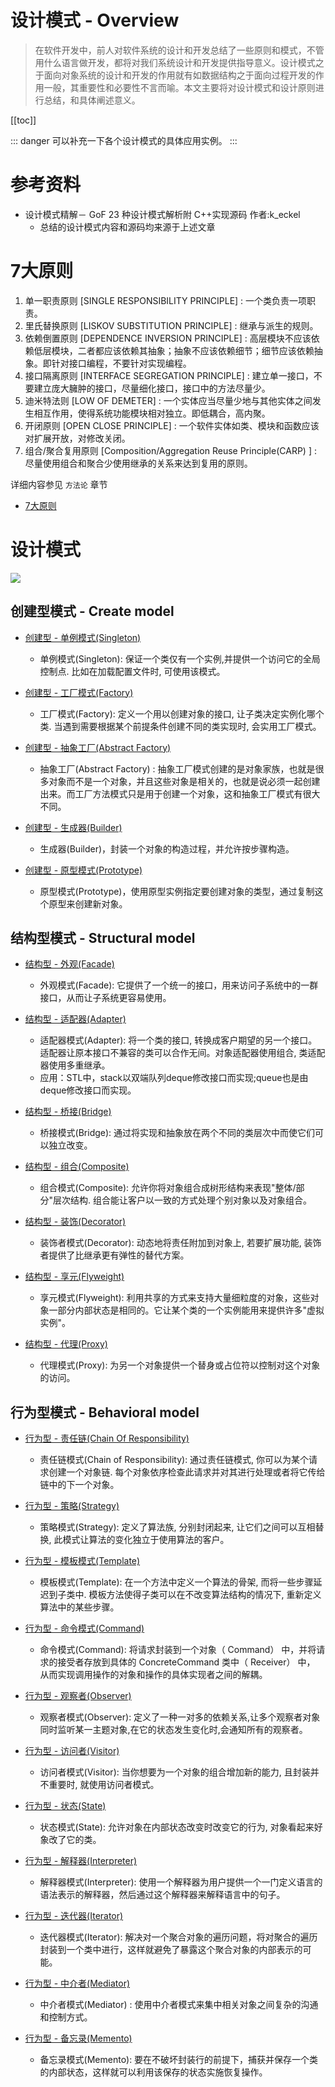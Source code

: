 # 设计模式 - Overview

> 在软件开发中，前人对软件系统的设计和开发总结了一些原则和模式，不管用什么语言做开发，都将对我们系统设计和开发提供指导意义。设计模式之于面向对象系统的设计和开发的作用就有如数据结构之于面向过程开发的作用一般，其重要性和必要性不言而喻。本文主要将对设计模式和设计原则进行总结，和具体阐述意义。

[[toc]]

::: danger
可以补充一下各个设计模式的具体应用实例。
:::

# 参考资料

* 设计模式精解－ GoF 23 种设计模式解析附 C++实现源码  作者:k_eckel
    * 总结的设计模式内容和源码均来源于上述文章

# 7大原则

1. 单一职责原则 [SINGLE RESPONSIBILITY PRINCIPLE] : 一个类负责一项职责。 
2. 里氏替换原则 [LISKOV SUBSTITUTION PRINCIPLE] : 继承与派生的规则。 
3. 依赖倒置原则 [DEPENDENCE INVERSION PRINCIPLE] : 高层模块不应该依赖低层模块，二者都应该依赖其抽象；抽象不应该依赖细节；细节应该依赖抽象。即针对接口编程，不要针对实现编程。 
4. 接口隔离原则 [INTERFACE SEGREGATION PRINCIPLE] : 建立单一接口，不要建立庞大臃肿的接口，尽量细化接口，接口中的方法尽量少。 
5. 迪米特法则 [LOW OF DEMETER] : 一个实体应当尽量少地与其他实体之间发生相互作用，使得系统功能模块相对独立。即低耦合，高内聚。 
6. 开闭原则 [OPEN CLOSE PRINCIPLE] : 一个软件实体如类、模块和函数应该对扩展开放，对修改关闭。 
7. 组合/聚合复用原则 [Composition/Aggregation Reuse Principle(CARP) ] : 尽量使用组合和聚合少使用继承的关系来达到复用的原则。

详细内容参见 `方法论` 章节

* [7大原则](/md/method/arch-principle/arch-principle-solid-detail.md)

# 设计模式

![](/_images/programming/designpattern/设计模式.png)

## 创建型模式 - Create model

* [创建型 - 单例模式(Singleton)](/md/programming/designpattern/designpattern-create-singleton.md)
    * 单例模式(Singleton): 保证一个类仅有一个实例,并提供一个访问它的全局控制点. 比如在加载配置文件时, 可使用该模式。
    
* [创建型 - 工厂模式(Factory)](/md/programming/designpattern/designpattern-create-factory.md)
    * 工厂模式(Factory): 定义一个用以创建对象的接口, 让子类决定实例化哪个类. 当遇到需要根据某个前提条件创建不同的类实现时, 会实用工厂模式。
    
* [创建型 - 抽象工厂(Abstract Factory)](/md/programming/designpattern/designpattern-create-abstract-factory.md)
    * 抽象工厂(Abstract Factory) : 抽象工厂模式创建的是对象家族，也就是很多对象而不是一个对象，并且这些对象是相关的，也就是说必须一起创建出来。而工厂方法模式只是用于创建一个对象，这和抽象工厂模式有很大不同。

* [创建型 - 生成器(Builder)](/md/programming/designpattern/designpattern-create-builder.md)
    * 生成器(Builder)，封装一个对象的构造过程，并允许按步骤构造。 

* [创建型 - 原型模式(Prototype)](/md/programming/designpattern/designpattern-create-prototype.md)
    * 原型模式(Prototype)，使用原型实例指定要创建对象的类型，通过复制这个原型来创建新对象。 
    
## 结构型模式 - Structural model

* [结构型 - 外观(Facade)](/md/programming/designpattern/designpattern-structure-facade.md)
    * 外观模式(Facade): 它提供了一个统一的接口，用来访问子系统中的一群接口，从而让子系统更容易使用。

* [结构型 - 适配器(Adapter)](/md/programming/designpattern/designpattern-structure-adapter.md)
    * 适配器模式(Adapter): 将一个类的接口, 转换成客户期望的另一个接口。 适配器让原本接口不兼容的类可以合作无间。对象适配器使用组合, 类适配器使用多重继承。
    * 应用：STL中，stack以双端队列deque修改接口而实现;queue也是由deque修改接口而实现。
    
* [结构型 - 桥接(Bridge)](/md/programming/designpattern/designpattern-structure-bridge.md)
    * 桥接模式(Bridge): 通过将实现和抽象放在两个不同的类层次中而使它们可以独立改变。
    
* [结构型 - 组合(Composite)](/md/programming/designpattern/designpattern-structure-composite.md)
    * 组合模式(Composite): 允许你将对象组合成树形结构来表现"整体/部分"层次结构. 组合能让客户以一致的方式处理个别对象以及对象组合。 

* [结构型 - 装饰(Decorator)](/md/programming/designpattern/designpattern-structure-decorator.md)
    * 装饰者模式(Decorator): 动态地将责任附加到对象上, 若要扩展功能, 装饰者提供了比继承更有弹性的替代方案。
    
* [结构型 - 享元(Flyweight)](/md/programming/designpattern/designpattern-structure-flyweight.md)
    * 享元模式(Flyweight): 利用共享的方式来支持大量细粒度的对象，这些对象一部分内部状态是相同的。它让某个类的一个实例能用来提供许多"虚拟实例"。 
    
* [结构型 - 代理(Proxy)](/md/programming/designpattern/designpattern-structure-proxy.md)
    * 代理模式(Proxy): 为另一个对象提供一个替身或占位符以控制对这个对象的访问。 
    
## 行为型模式 - Behavioral model

* [行为型 - 责任链(Chain Of Responsibility)](/md/programming/designpattern/designpattern-behave-chain-of-responsibility.md)
    * 责任链模式(Chain of Responsibility): 通过责任链模式, 你可以为某个请求创建一个对象链. 每个对象依序检查此请求并对其进行处理或者将它传给链中的下一个对象。 

* [行为型 - 策略(Strategy)](/md/programming/designpattern/designpattern-behave-strategy.md)
    * 策略模式(Strategy): 定义了算法族, 分别封闭起来, 让它们之间可以互相替换, 此模式让算法的变化独立于使用算法的客户。
    
* [行为型 - 模板模式(Template)](/md/programming/designpattern/designpattern-behave-template.md)
    * 模板模式(Template): 在一个方法中定义一个算法的骨架, 而将一些步骤延迟到子类中. 模板方法使得子类可以在不改变算法结构的情况下, 重新定义算法中的某些步骤。 
    
* [行为型 - 命令模式(Command)](/md/programming/designpattern/designpattern-behave-command.md)
    * 命令模式(Command): 将请求封装到一个对象（ Command） 中，并将请求的接受者存放到具体的 ConcreteCommand 类中（ Receiver） 中， 从而实现调用操作的对象和操作的具体实现者之间的解耦。
    
* [行为型 - 观察者(Observer)](/md/programming/designpattern/designpattern-behave-observer.md)
    * 观察者模式(Observer): 定义了一种一对多的依赖关系,让多个观察者对象同时监听某一主题对象,在它的状态发生变化时,会通知所有的观察者。
    
* [行为型 - 访问者(Visitor)](/md/programming/designpattern/designpattern-behave-visitor.md)
    * 访问者模式(Visitor): 当你想要为一个对象的组合增加新的能力, 且封装并不重要时, 就使用访问者模式。 
    
* [行为型 - 状态(State)](/md/programming/designpattern/designpattern-behave-state.md)
    * 状态模式(State): 允许对象在内部状态改变时改变它的行为, 对象看起来好象改了它的类。 
    
* [行为型 - 解释器(Interpreter)](/md/programming/designpattern/designpattern-behave-interpreter.md)
    * 解释器模式(Interpreter): 使用一个解释器为用户提供一个一门定义语言的语法表示的解释器，然后通过这个解释器来解释语言中的句子。 
    
* [行为型 - 迭代器(Iterator)](/md/programming/designpattern/designpattern-behave-iterator.md)
    * 迭代器模式(Iterator): 解决对一个聚合对象的遍历问题，将对聚合的遍历封装到一个类中进行，这样就避免了暴露这个聚合对象的内部表示的可能。 
    
* [行为型 - 中介者(Mediator)](/md/programming/designpattern/designpattern-behave-mediator.md)
    * 中介者模式(Mediator) : 使用中介者模式来集中相关对象之间复杂的沟通和控制方式。 
    
* [行为型 - 备忘录(Memento)](/md/programming/designpattern/designpattern-behave-memento.md)
    * 备忘录模式(Memento): 要在不破坏封装行的前提下，捕获并保存一个类的内部状态，这样就可以利用该保存的状态实施恢复操作。